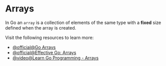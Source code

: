 # Arrays

In Go an `array` is a collection of elements of the same type with a **fixed** size defined when the array is created.

Visit the following resources to learn more:

- [@official@Go Arrays](https://go.dev/tour/moretypes/6)
- [@official@Effective Go: Arrays](https://go.dev/doc/effective_go#arrays)
- [@video@Learn Go Programming - Arrays](https://youtu.be/YS4e4q9oBaU?t=6473)
